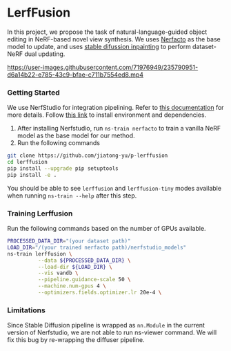 # LerfFusion 
In this project, we propose the task of natural-language-guided object editing in NeRF-based novel view synthesis. We uses [Nerfacto](https://docs.nerf.studio/en/latest/nerfology/methods/nerfacto.html) as the base model to update, and uses [stable difussion inpainting](https://huggingface.co/runwayml/stable-diffusion-inpainting) to perform dataset-NeRF dual updating.

https://user-images.githubusercontent.com/71976949/235790951-d6a14b22-e785-43c9-bfae-c711b7554ed8.mp4

### Getting Started  
We use NerfStudio for integration pipelining. Refer to [this documentation](https://docs.nerf.studio/en/latest/developer_guides/new_methods.html) for more details. Follow [this link](https://docs.nerf.studio/en/latest/quickstart/installation.html) to install environment and dependencies.  
1. After installing Nerfstudio, run `ns-train nerfacto` to train a vanilla NeRF model as the base model for our method.  
2. Run the following commands  
```bash
git clone https://github.com/jiatong-yu/p-lerffusion
cd lerffusion
pip install --upgrade pip setuptools
pip install -e .
```
You should be able to see `lerffusion` and `lerffusion-tiny` modes available when running `ns-train --help` after this step.  

### Training Lerffusion
Run the following commands based on the number of GPUs available. 
```bash
PROCESSED_DATA_DIR="(your dataset path)" 
LOAD_DIR="/(your trained nerfacto path)/nerfstudio_models"  
ns-train lerffusion \
          --data ${PROCESSED_DATA_DIR} \
          --load-dir ${LOAD_DIR} \
          --vis vandb \
          --pipeline.guidance-scale 50 \
          --machine.num-gpus 4 \
          --optimizers.fields.optimizer.lr 20e-4 \
```
### Limitations 
Since Stable Diffusion pipeline is wrapped as `nn.Module` in the current version of Nerfstudio, we are not able to run ns-viewer command. We will fix this bug by re-wrapping the diffuser pipeline.

